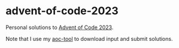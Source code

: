 # advent-of-code-2023

Personal solutions to [Advent of Code 2023](https://adventofcode.com/2023).

Note that I use my [aoc-tool](https://github.com/wesbarnett/aoc-tool) to download input and submit solutions.

